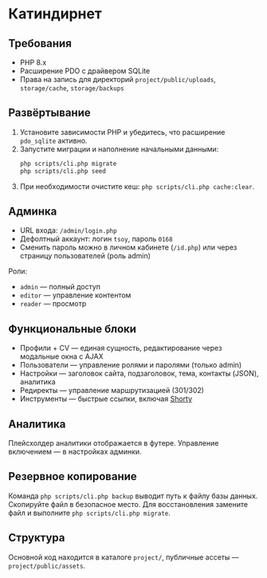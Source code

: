 # Катиндирнет

## Требования
- PHP 8.x
- Расширение PDO с драйвером SQLite
- Права на запись для директорий `project/public/uploads`, `storage/cache`, `storage/backups`

## Развёртывание
1. Установите зависимости PHP и убедитесь, что расширение `pdo_sqlite` активно.
2. Запустите миграции и наполнение начальными данными:
   ```bash
   php scripts/cli.php migrate
   php scripts/cli.php seed
   ```
3. При необходимости очистите кеш: `php scripts/cli.php cache:clear`.

## Админка
- URL входа: `/admin/login.php`
- Дефолтный аккаунт: логин `tsoy`, пароль `0168`
- Сменить пароль можно в личном кабинете (`/id.php`) или через страницу пользователей (роль admin)

Роли:
- `admin` — полный доступ
- `editor` — управление контентом
- `reader` — просмотр

## Функциональные блоки
- Профили + CV — единая сущность, редактирование через модальные окна с AJAX
- Пользователи — управление ролями и паролями (только admin)
- Настройки — заголовок сайта, подзаголовок, тема, контакты (JSON), аналитика
- Редиректы — управление маршрутизацией (301/302)
- Инструменты — быстрые ссылки, включая [Shorty](https://l.tsoy.in)

## Аналитика
Плейсхолдер аналитики отображается в футере. Управление включением — в настройках админки.

## Резервное копирование
Команда `php scripts/cli.php backup` выводит путь к файлу базы данных. Скопируйте файл в безопасное место. Для восстановления замените файл и выполните `php scripts/cli.php migrate`.

## Структура
Основной код находится в каталоге `project/`, публичные ассеты — `project/public/assets`.
